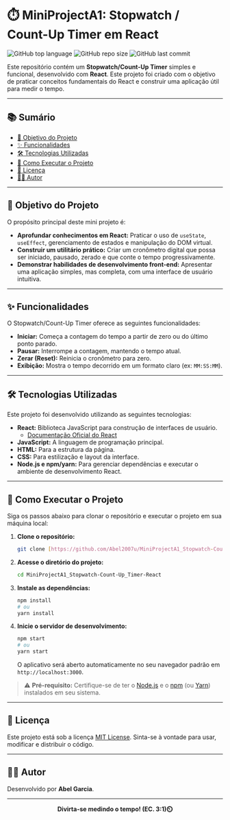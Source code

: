 # ⏱️ MiniProjectA1: Stopwatch / Count-Up Timer em React

![GitHub top language](https://img.shields.io/github/languages/top/Abel2007u/MiniProjectA1_Stopwatch-Count-Up_Timer-React?style=for-the-badge&logo=react)
![GitHub repo size](https://img.shields.io/github/repo-size/Abel2007u/MiniProjectA1_Stopwatch-Count-Up_Timer-React?style=for-the-badge)
![GitHub last commit](https://img.shields.io/github/last-commit/Abel2007u/MiniProjectA1_Stopwatch-Count-Up_Timer-React?style=for-the-badge)

Este repositório contém um **Stopwatch/Count-Up Timer** simples e funcional, desenvolvido com **React**. Este projeto foi criado com o objetivo de praticar conceitos fundamentais do React e construir uma aplicação útil para medir o tempo.

---

## 📚 Sumário

- [🎯 Objetivo do Projeto](#-objetivo-do-projeto)
- [✨ Funcionalidades](#-funcionalidades)
- [🛠️ Tecnologias Utilizadas](#️-tecnologias-utilizadas)
- [🚀 Como Executar o Projeto](#-como-executar-o-projeto)
- [📄 Licença](#-licença)
- [👨‍💻 Autor](#-autor)

---

## 🎯 Objetivo do Projeto

O propósito principal deste mini projeto é:

* **Aprofundar conhecimentos em React:** Praticar o uso de `useState`, `useEffect`, gerenciamento de estados e manipulação do DOM virtual.
* **Construir um utilitário prático:** Criar um cronômetro digital que possa ser iniciado, pausado, zerado e que conte o tempo progressivamente.
* **Demonstrar habilidades de desenvolvimento front-end:** Apresentar uma aplicação simples, mas completa, com uma interface de usuário intuitiva.

---

## ✨ Funcionalidades

O Stopwatch/Count-Up Timer oferece as seguintes funcionalidades:

* **Iniciar:** Começa a contagem do tempo a partir de zero ou do último ponto parado.
* **Pausar:** Interrompe a contagem, mantendo o tempo atual.
* **Zerar (Reset):** Reinicia o cronômetro para zero.
* **Exibição:** Mostra o tempo decorrido em um formato claro (ex: `MM:SS:MM`).

---

## 🛠️ Tecnologias Utilizadas

Este projeto foi desenvolvido utilizando as seguintes tecnologias:

* **React:** Biblioteca JavaScript para construção de interfaces de usuário.
    * [Documentação Oficial do React](https://react.dev/)
* **JavaScript:** A linguagem de programação principal.
* **HTML:** Para a estrutura da página.
* **CSS:** Para estilização e layout da interface.
* **Node.js e npm/yarn:** Para gerenciar dependências e executar o ambiente de desenvolvimento React.

---

## 🚀 Como Executar o Projeto

Siga os passos abaixo para clonar o repositório e executar o projeto em sua máquina local:

1.  **Clone o repositório:**
    ```bash
    git clone [https://github.com/Abel2007u/MiniProjectA1_Stopwatch-Count-Up_Timer-React.git](https://github.com/Abel2007u/MiniProjectA1_Stopwatch-Count-Up_Timer-React.git)
    ```

2.  **Acesse o diretório do projeto:**
    ```bash
    cd MiniProjectA1_Stopwatch-Count-Up_Timer-React
    ```

3.  **Instale as dependências:**
    ```bash
    npm install
    # ou
    yarn install
    ```

4.  **Inicie o servidor de desenvolvimento:**
    ```bash
    npm start
    # ou
    yarn start
    ```
    O aplicativo será aberto automaticamente no seu navegador padrão em `http://localhost:3000`.

> ⚠️ **Pré-requisito:** Certifique-se de ter o [Node.js](https://nodejs.org/en/download/) e o [npm](https://docs.npmjs.com/downloading-and-installing-node-js-and-npm) (ou [Yarn](https://classic.yarnpkg.com/en/docs/install/)) instalados em seu sistema.

---

## 📄 Licença

Este projeto está sob a licença [MIT License](https://opensource.org/licenses/MIT). Sinta-se à vontade para usar, modificar e distribuir o código.

---

## 👨‍💻 Autor

Desenvolvido por **Abel Garcia**.

---

<p align="center">
  <b>Divirta-se medindo o tempo! (EC. 3:1)⏲️ </b>
</p>
